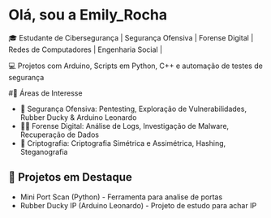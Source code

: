 # Olá, sou a Emily_Rocha

🎓 Estudante de Cibersegurança | Segurança Ofensiva | Forense Digital | Redes de Computadores | Engenharia Social | 

💻 Projetos com Arduino, Scripts em Python, C++ e automação de testes de segurança

#🔹 Áreas de Interesse
- 🔐 Segurança Ofensiva: Pentesting, Exploração de Vulnerabilidades, Rubber Ducky & Arduino Leonardo  
- 🕵️‍♂️ Forense Digital: Análise de Logs, Investigação de Malware, Recuperação de Dados  
- 🔑 Criptografia: Criptografia Simétrica e Assimétrica, Hashing, Steganografia
 
## 🔹 Projetos em Destaque
- Mini Port Scan (Python) - Ferramenta para analise de portas 
- Rubber Ducky IP (Arduino Leonardo) - Projeto de estudo para achar IP
